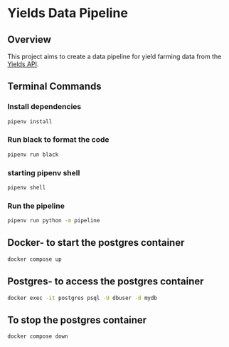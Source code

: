 # Yields Data Pipeline

## Overview

This project aims to create a data pipeline for yield farming data from the [Yields API](https://yields.llama.fi/).

## Terminal Commands

### Install dependencies

```bash
pipenv install
```

### Run black to format the code

```bash
pipenv run black
```

### starting pipenv shell

```bash
pipenv shell
```

### Run the pipeline

```bash
pipenv run python -m pipeline
```

## Docker- to start the postgres container

```bash
docker compose up
```

## Postgres- to access the postgres container

```bash
docker exec -it postgres psql -U dbuser -d mydb
```

## To stop the postgres container

```bash
docker compose down
```
